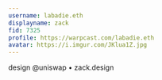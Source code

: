 ```yaml
---
username: labadie.eth
displayname: zack
fid: 7325
profile: https://warpcast.com/labadie.eth
avatar: https://i.imgur.com/JKlua1Z.jpg
---
```

design @uniswap • zack.design  
